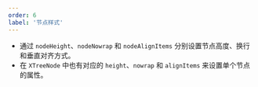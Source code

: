 ```yaml
---
order: 6
label: '节点样式'
---
```


- 通过 `nodeHeight`、`nodeNowrap` 和 `nodeAlignItems` 分别设置节点高度、换行和垂直对齐方式。
- 在 `XTreeNode` 中也有对应的 `height`、`nowrap` 和 `alignItems` 来设置单个节点的属性。 
